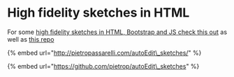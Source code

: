 # High fidelity sketches in HTML

For some [high fidelity sketches in HTML, Bootstrap and JS check this out](http://pietropassarelli.com/autoEdit_sketches/) as well as [this repo](https://github.com/pietrop/autoEdit_sketches)

{% embed url="http://pietropassarelli.com/autoEdit\_sketches/" %}

{% embed url="https://github.com/pietrop/autoEdit\_sketches" %}



